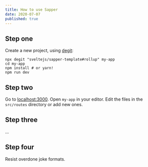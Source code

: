 ```yaml
---
title: How to use Sapper
date: 2020-07-07
published: true
---
```


## Step one

Create a new project, using [degit](https://github.com/Rich-Harris/degit):

```
npx degit "sveltejs/sapper-template#rollup" my-app
cd my-app
npm install # or yarn!
npm run dev
```

## Step two
Go to [localhost:3000](http://localhost:3000). Open `my-app` in your editor. Edit the files in the `src/routes` directory or add new ones.

## Step three
...

## Step four
Resist overdone joke formats.